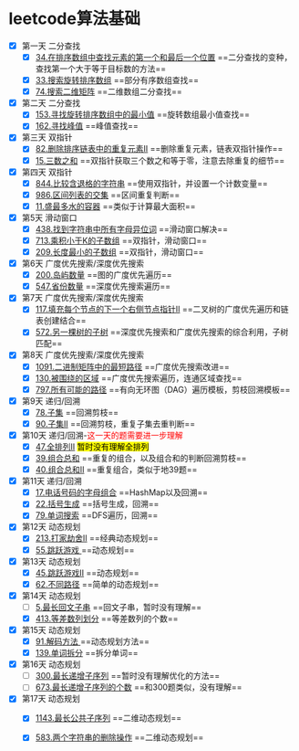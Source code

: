 # leetcode算法基础

- [x] 第一天 二分查找
  - [x] [34.在排序数组中查找元素的第一个和最后一个位置](34.在排序数组中查找元素的第一个和最后一个位置.md) ==二分查找的变种，查找第一个大于等于目标数的方法==
  - [x] [33.搜索旋转排序数组](33.搜索旋转排序数组.md) ==部分有序数组查找==
  - [x] [74.搜索二维矩阵](74.搜索二维矩阵.md) ==二维数组二分查找==
- [x] 第二天 二分查找
  - [x] [153.寻找旋转排序数组中的最小值](153.寻找旋转排序数组中的最小值.md) ==旋转数组最小值查找==
  - [x] [162.寻找峰值](162.寻找峰值.md) ==峰值查找==
- [x] 第三天 双指针
  - [x] [82.删除排序链表中的重复元素II](82.删除排序链表中的重复元素II.md) ==删除重复元素，链表双指针操作==
  - [x] [15.三数之和](15.三数之和.md) ==双指针获取三个数之和等于零，注意去除重复的细节==
- [x] 第四天 双指针
  - [x] [844.比较含退格的字符串](844.比较含退格的字符串.md) ==使用双指针，并设置一个计数变量==
  - [x] [986.区间列表的交集](986.区间列表的交集.md) ==区间重复判断==
  - [x] [11.盛最多水的容器](11.盛最多水的容器.md) ==类似于计算最大面积==
- [x] 第5天 滑动窗口
  - [x] [438.找到字符串中所有字母异位词](438.找到字符串中所有字母异位词.md) ==滑动窗口解决==
  - [x] [713.乘积小于K的子数组](713.乘积小于K的子数组.md) ==双指针，滑动窗口==
  - [x] [209.长度最小的子数组](209.长度最小的子数组.md) ==双指针，滑动窗口==
- [x] 第6天 广度优先搜索/深度优先搜索
  - [x] [200.岛屿数量](200.岛屿数量.md) ==图的广度优先遍历==
  - [x] [547.省份数量](547.省份数量.md) ==深度优先搜索遍历==
- [x] 第7天 广度优先搜索/深度优先搜索
  - [x] [117.填充每个节点的下一个右侧节点指针II](117.填充每个节点的下一个右侧节点指针II.md) ==二叉树的广度优先遍历和链表创建结合==
  - [x] [572.另一棵树的子树](572.另一棵树的子树.md) ==深度优先搜索和广度优先搜索的综合利用，子树匹配==
- [x] 第8天 广度优先搜索/深度优先搜索
  - [x] [1091.二进制矩阵中的最短路径](1091.二进制矩阵中的最短路径.md) ==广度优先搜索改进==
  - [x] [130.被围绕的区域](130.被围绕的区域.md) ==广度优先搜索遍历，连通区域查找==
  - [x] [797.所有可能的路径](797.所有可能的路径.md) ==有向无环图（DAG）遍历模板，剪枝回溯模板==
- [x] 第9天 递归/回溯
  - [x] [78.子集](78.子集.md) ==回溯剪枝==
  - [x] [90.子集II](90.子集II.md) ==回溯剪枝，重复子集去重判断==
- [x] 第10天 递归/回溯-<font color="red">这一天的题需要进一步理解</font>
  - [x] [47.全排列II](47.全排列II.md) <mark>暂时没有理解全排列</mark>
  - [x] [39.组合总和](39.组合总和.md) ==重复的组合，以及组合和的判断回溯剪枝==
  - [x] [40.组合总和II](40.组合总和II.md) ==重复组合，类似于地39题==
- [x] 第11天 递归/回溯
  - [x] [17.电话号码的字母组合](17.电话号码的字母组合.md) ==HashMap以及回溯==
  - [x] [22.括号生成](22.括号生成.md) ==括号生成，回溯==
  - [x] [79.单词搜索](79.单词搜索.md) ==DFS遍历，回溯==
- [x] 第12天 动态规划
  - [x] [213.打家劫舍II](213.打家劫舍II.md) ==经典动态规划==
  - [x] [55.跳跃游戏 ](55.跳跃游戏.md)==动态规划==
- [x] 第13天 动态规划
  - [x] [45.跳跃游戏II](45.跳跃游戏II.md) ==动态规划==
  - [x] [62.不同路径](62.不同路径.md) ==简单的动态规划==
- [x] 第14天 动态规划
  - [ ] [5.最长回文子串](5.最长回文子串.md) ==回文子串，暂时没有理解==
  - [x] [413.等差数列划分](413.等差数列划分.md) ==等差数列的个数==
- [x] 第15天 动态规划
  - [x] [91.解码方法 ](91.解码方法.md)==动态规划方法==
  - [x] [139.单词拆分](139.单词拆分.md) ==拆分单词==
- [x] 第16天 动态规划
  - [ ] [300.最长递增子序列](300.最长递增子序列.md) ==暂时没有理解优化的方法==
  - [ ] [673.最长递增子序列的个数](673.最长递增子序列的个数.md) ==和300题类似，没有理解==
- [x] 第17天 动态规划
  - [x] [1143.最长公共子序列](1143.最长公共子序列.md) ==二维动态规划==
  - [x] [583.两个字符串的删除操作](583.两个字符串的删除操作.md) ==二维动态规划==

